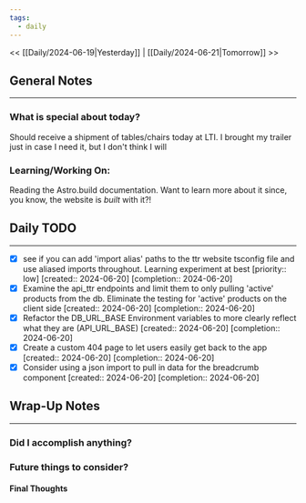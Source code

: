 ```yaml
---
tags:
  - daily
---
```

<< [[Daily/2024-06-19|Yesterday]] |  [[Daily/2024-06-21|Tomorrow]] >>

## General Notes
---
### What is special about today?
Should receive a shipment of tables/chairs today at LTI.  I brought my trailer just in case I need it, but I don't think I will

### Learning/Working On:
Reading the Astro.build documentation.  Want to learn more about it since, you know, the website is _built_ with it?!


## Daily TODO
---

- [x] see if you can add 'import alias' paths to the ttr website tsconfig file and use aliased imports throughout.  Learning experiment at best  [priority:: low]  [created:: 2024-06-20]  [completion:: 2024-06-20]
- [x] Examine the api_ttr endpoints and limit them to only pulling 'active' products from the db.  Eliminate the testing for 'active' products on the client side  [created:: 2024-06-20]  [completion:: 2024-06-20]
- [x] Refactor the DB_URL_BASE Environment variables to more clearly reflect what they are (API_URL_BASE)  [created:: 2024-06-20]  [completion:: 2024-06-20]
- [x] Create a custom 404 page to let users easily get back to the app  [created:: 2024-06-20]  [completion:: 2024-06-20]
- [x] Consider using a json import to pull in data for the breadcrumb component  [created:: 2024-06-20]  [completion:: 2024-06-20]
## Wrap-Up Notes
---
### Did I accomplish anything?
### Future things to consider?
#### Final Thoughts

